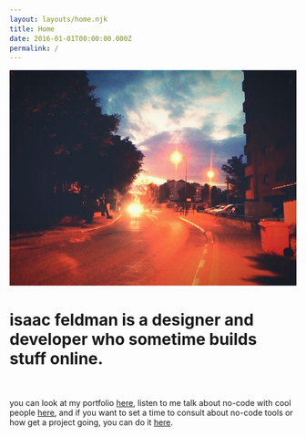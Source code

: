 ```yaml
---
layout: layouts/home.njk
title: Home
date: 2016-01-01T00:00:00.000Z
permalink: /
---
```




![image from my street](../static/img/street.jpg "my morning street view")  

# isaac feldman is a designer and developer who sometime builds stuff online.  <br /><br />

you can look at my portfolio [here](https://dribbble.com/isaacfeldman "its a dribble"), listen to me talk about no-code with cool people [here](https://open.spotify.com/show/1wdQScOURAKYvg2EViYo0h0 "the webmachines podcast"), and if you want to set a time to consult about no-code tools or how get a project going, you can do it [here](https://tidycal.com/webmachines/consulting-no-code-call "my calendar").
<br /><br />


